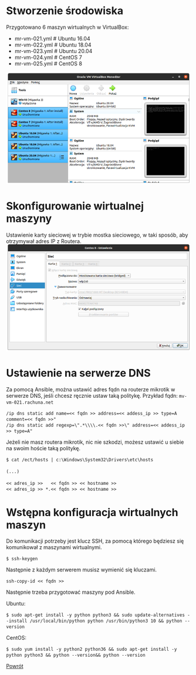 Stworzenie środowiska
=========

Przygotowano 6 maszyn wirtualnych w VirtualBox:
- mr-vm-021.yml # Ubuntu 16.04
- mr-vm-022.yml # Ubuntu 18.04
- mr-vm-023.yml # Ubuntu 20.04
- mr-vm-024.yml # CentOS 7
- mr-vm-025.yml # CentOS 8

![VirtualBox](../../__images/laboratory_environment/virtual_machine.png)

Skonfigurowanie wirtualnej maszyny
=========

Ustawienie karty sieciowej w trybie mostka sieciowego, w taki sposób, aby otrzymywał adres IP z Routera.
![Konfiguracja Karty Sieciowej](../../__images/laboratory_environment/configure_network_interface.png)

Ustawienie na serwerze DNS
=========

Za pomocą Ansible, można ustawić adres fqdn na routerze mikrotik w serwerze DNS, jeśli chcesz ręcznie ustaw taką politykę.
Przykład fqdn: `mv-vm-021.rachuna.net`
```
/ip dns static add name=<< fqdn >> address=<< addess_ip >> type=A comment=<< fqdn >>"
/ip dns static add regexp=\".*\\\\.<< fqdn >>\" address=<< addess_ip >> type=A"
```

Jeżeli nie masz routera mikrotik, nic nie szkodzi, możesz ustawić u siebie na swoim hoście taką politykę.
```
$ cat /ect/hosts | c:\Windows\System32\Drivers\etc\hosts

(...)

<< adres_ip >>   << fqdn >> << hostname >>
<< adres_ip >> *.<< fqdn >> << hostname >>
```

Wstępna konfiguracja wirtualnych maszyn
=========
Do komunikacji potrzeby jest klucz SSH, za pomocą którego będziesz się komunikował z maszynami wirtualnymi.
```
$ ssh-keygen
```
Następnie z każdym serwerem musisz wymienić się kluczami.
```
ssh-copy-id << fqdn >>
```
Następnie trzeba przygotować maszyny pod Ansible.

Ubuntu:
```
$ sudo apt-get install -y python python3 && sudo update-alternatives --install /usr/local/bin/python python /usr/bin/python3 10 && python --version
```
CentOS:
```
$ sudo yum install -y python2 python36 && sudo apt-get install -y python python3 && python --version&& python --version
```

[Powrót](../../README.md)